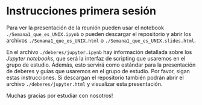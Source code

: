 # Instrucciones primera sesión

Para ver la presentación de la reunión pueden usar el notebook `./Semana1_que_es_UNIX.ipynb` o pueden descargar el repositorio y abrir los archivos `./Semana1_que_es_UNIX.html` o `./Semana1_que_es_UNIX.slides.html`. 

En el archivo `./deberes/jupyter.ipynb` hay información detallada sobre los *Jupyter notebooks*, que será la interfaz de scripting que usaremos en el grupo de estudio. Además, esto servirá como estándar para la presentación de deberes y guías que usaremos en el grupo de estudio. Por favor, sigan estas instrucciones. Si descargan el repositorio también podrán abrir el archivo `./deberes/jupyter.html` y visualizar esta presentación. 

Muchas gracias por estudiar con nosotros!